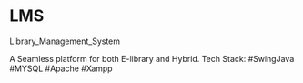 # LMS
Library_Management_System

A Seamless platform for both E-library and Hybrid.
Tech Stack:
#SwingJava #MYSQL #Apache #Xampp
